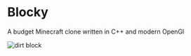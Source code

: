 # Blocky
A budget Minecraft clone written in C++ and modern OpenGl

![dirt block](https://i.imgur.com/0xSWNmU.png)
